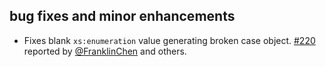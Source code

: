   [220]: https://github.com/eed3si9n/scalaxb/issues/220
  [@FranklinChen]: https://github.com/FranklinChen

## bug fixes and minor enhancements

- Fixes blank `xs:enumeration` value generating broken case object. [#220][220] reported by [@FranklinChen][@FranklinChen] and others.
